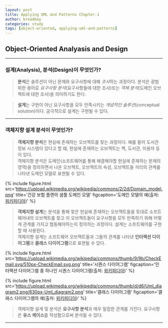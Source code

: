 ```yaml
---
layout: post
title: Applying UML and Patterns Chapter.1
author: breadkey
categories: study
tags: [object-oriented, applying-uml-and-patterns]
---
```

## Object-Oriented Analyasis and Design
* * *

### 설계(Analysis), 분석(Design)이 무엇인가?
> **분석**은 솔루션이 아닌 문제와 요구사항에 대해 *조사*하는 과정이다. 분석은 광범위한 용어로 *요구사항 분석*(요구사항들에 대한 조사)또는 *객체 분석*(도메인 오브젝트에 대한 조사)을 의미하기도 한다.

> **설계**는 구현이 아닌 요구사항을 모두 만족시키는 *개념적인 솔루션*(conceptual solution)이다. 궁극적으로 설계는 구현될 수 있다.

* * *

### 객체지향 설계 분석이 무엇인가?
> **객체지향 분석**은 현실에 존재하는 오브젝트를 찾는 과정이다. 예를 들어 도서관 정보 시스템이 있다고 할 떄, 현실에 존재하는 오브젝트는 책, 도서관, 이용자 등이 있다.   
객체지향 분석은 도메인(소프트웨어를 통해 해결해야할 현실에 존재하는 문제의 영역)을 정의하면서 나온 오브젝트, 오브젝트의 속성, 오브젝트들 끼리의 관계를 나타낸 도메인 모델로 표현될 수 있다.

{% include figure.html src='https://upload.wikimedia.org/wikipedia/commons/2/2d/Domain_model.png' title='건강 보험 플랜의 샘플 도메인 모델' figcaption='도메인 모델의 예(출처: <a href="https://ko.wikipedia.org/wiki/%EB%8F%84%EB%A9%94%EC%9D%B8_%EB%AA%A8%EB%8D%B8">위키피디아</a>)' %}

> **객체지향 설계**는 분석을 통해 찾은 현실에 존재하는 오브젝트들을 토대로 소프트웨어내의 오브젝트를 찾고 이 오브젝트들이 요구사항을 모두 만족하기 위해 어떻게 관계를 가지고 협동해야하는지 정의하는 과정이다. 설계는 소프트웨어를 구현할 때 사용된다.   
객체지향 설계는 소프트웨어 오브젝트들과 그들의 관계를 나타낸 **인터랙션 다이어그램**과 **클래스 다이어그램**으로 표현될 수 있다.

{% include figure.html src='https://upload.wikimedia.org/wikipedia/commons/thumb/9/9b/CheckEmail.svg/510px-CheckEmail.svg.png' title='시퀀스 다이어그램' figcaption='인터랙션 다이어그램 중 하나인 시퀀스 다이어그램(출처: <a href="https://en.wikipedia.org/wiki/Sequence_diagram">위키피디아</a>)' %}

{% include figure.html src='https://upload.wikimedia.org/wikipedia/commons/thumb/d/d6/Uml_diagram2.png/630px-Uml_diagram2.png' title='클래스 다이어그램' figcaption='클래스 다이어그램의 예(출처: <a href="https://en.wikipedia.org/wiki/Class_diagram">위키피디아</a>)' %}

> 객체지향 설계 및 분석은 **요구사항 분석**과 매우 밀접한 관계를 가진다. 요구사항은 **유스 케이스**를 작성함으로써 분석될 수 있다.

* * *
